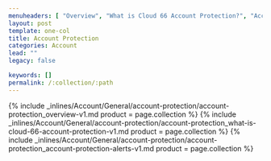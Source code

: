 ```yaml
---
menuheaders: [ "Overview", "What is Cloud 66 Account Protection?", "Account Protection Alerts" ]
layout: post
template: one-col
title: Account Protection
categories: Account
lead: ""
legacy: false

keywords: []
permalink: /:collection/:path
---
```





<a href="#overview"></a>{% include _inlines/Account/General/account-protection/account-protection_overview-v1.md  product = page.collection %}
<a href="#what-is-cloud-66-account-protection"></a>{% include _inlines/Account/General/account-protection/account-protection_what-is-cloud-66-account-protection-v1.md  product = page.collection %}
<a href="#account-protection-alerts"></a>{% include _inlines/Account/General/account-protection/account-protection_account-protection-alerts-v1.md  product = page.collection %}